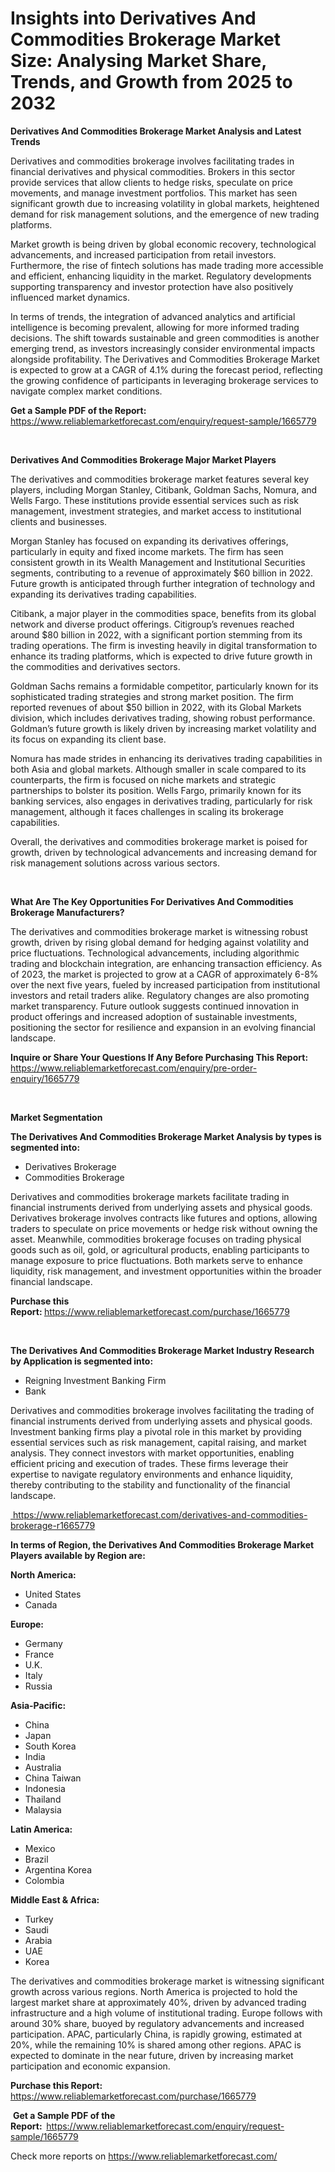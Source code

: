 <p><h1>Insights into Derivatives And Commodities Brokerage Market Size: Analysing Market Share, Trends, and Growth from 2025 to 2032</h1></p><p><strong>Derivatives And Commodities Brokerage Market Analysis and Latest Trends</strong></p>
<p><p>Derivatives and commodities brokerage involves facilitating trades in financial derivatives and physical commodities. Brokers in this sector provide services that allow clients to hedge risks, speculate on price movements, and manage investment portfolios. This market has seen significant growth due to increasing volatility in global markets, heightened demand for risk management solutions, and the emergence of new trading platforms.</p><p>Market growth is being driven by global economic recovery, technological advancements, and increased participation from retail investors. Furthermore, the rise of fintech solutions has made trading more accessible and efficient, enhancing liquidity in the market. Regulatory developments supporting transparency and investor protection have also positively influenced market dynamics.</p><p>In terms of trends, the integration of advanced analytics and artificial intelligence is becoming prevalent, allowing for more informed trading decisions. The shift towards sustainable and green commodities is another emerging trend, as investors increasingly consider environmental impacts alongside profitability. The Derivatives and Commodities Brokerage Market is expected to grow at a CAGR of 4.1% during the forecast period, reflecting the growing confidence of participants in leveraging brokerage services to navigate complex market conditions.</p></p>
<p><strong>Get a Sample PDF of the Report:&nbsp;</strong> <a href="https://www.reliablemarketforecast.com/enquiry/request-sample/1665779?utm_campaign=3386&utm_medium=2&utm_source=Github&utm_content=ia&utm_term=11032025&utm_id=derivatives-and-commodities-brokerage">https://www.reliablemarketforecast.com/enquiry/request-sample/1665779</a></p>
<p>&nbsp;</p>
<p><strong>Derivatives And Commodities Brokerage Major Market Players</strong></p>
<p><p>The derivatives and commodities brokerage market features several key players, including Morgan Stanley, Citibank, Goldman Sachs, Nomura, and Wells Fargo. These institutions provide essential services such as risk management, investment strategies, and market access to institutional clients and businesses.</p><p>Morgan Stanley has focused on expanding its derivatives offerings, particularly in equity and fixed income markets. The firm has seen consistent growth in its Wealth Management and Institutional Securities segments, contributing to a revenue of approximately $60 billion in 2022. Future growth is anticipated through further integration of technology and expanding its derivatives trading capabilities.</p><p>Citibank, a major player in the commodities space, benefits from its global network and diverse product offerings. Citigroup’s revenues reached around $80 billion in 2022, with a significant portion stemming from its trading operations. The firm is investing heavily in digital transformation to enhance its trading platforms, which is expected to drive future growth in the commodities and derivatives sectors.</p><p>Goldman Sachs remains a formidable competitor, particularly known for its sophisticated trading strategies and strong market position. The firm reported revenues of about $50 billion in 2022, with its Global Markets division, which includes derivatives trading, showing robust performance. Goldman’s future growth is likely driven by increasing market volatility and its focus on expanding its client base.</p><p>Nomura has made strides in enhancing its derivatives trading capabilities in both Asia and global markets. Although smaller in scale compared to its counterparts, the firm is focused on niche markets and strategic partnerships to bolster its position. Wells Fargo, primarily known for its banking services, also engages in derivatives trading, particularly for risk management, although it faces challenges in scaling its brokerage capabilities.</p><p>Overall, the derivatives and commodities brokerage market is poised for growth, driven by technological advancements and increasing demand for risk management solutions across various sectors.</p></p>
<p>&nbsp;</p>
<p><strong>What Are The Key Opportunities For Derivatives And Commodities Brokerage Manufacturers?</strong></p>
<p><p>The derivatives and commodities brokerage market is witnessing robust growth, driven by rising global demand for hedging against volatility and price fluctuations. Technological advancements, including algorithmic trading and blockchain integration, are enhancing transaction efficiency. As of 2023, the market is projected to grow at a CAGR of approximately 6-8% over the next five years, fueled by increased participation from institutional investors and retail traders alike. Regulatory changes are also promoting market transparency. Future outlook suggests continued innovation in product offerings and increased adoption of sustainable investments, positioning the sector for resilience and expansion in an evolving financial landscape.</p></p>
<p><strong>Inquire or Share Your Questions If Any Before Purchasing This Report:</strong> <a href="https://www.reliablemarketforecast.com/enquiry/pre-order-enquiry/1665779?utm_campaign=3386&utm_medium=2&utm_source=Github&utm_content=ia&utm_term=11032025&utm_id=derivatives-and-commodities-brokerage">https://www.reliablemarketforecast.com/enquiry/pre-order-enquiry/1665779</a></p>
<p>&nbsp;</p>
<p><strong>Market Segmentation</strong></p>
<p><strong>The Derivatives And Commodities Brokerage Market Analysis by types is segmented into:</strong></p>
<p><ul><li>Derivatives Brokerage</li><li>Commodities Brokerage</li></ul></p>
<p><p>Derivatives and commodities brokerage markets facilitate trading in financial instruments derived from underlying assets and physical goods. Derivatives brokerage involves contracts like futures and options, allowing traders to speculate on price movements or hedge risk without owning the asset. Meanwhile, commodities brokerage focuses on trading physical goods such as oil, gold, or agricultural products, enabling participants to manage exposure to price fluctuations. Both markets serve to enhance liquidity, risk management, and investment opportunities within the broader financial landscape.</p></p>
<p><strong>Purchase this Report:&nbsp;</strong><a href="https://www.reliablemarketforecast.com/purchase/1665779?utm_campaign=3386&utm_medium=2&utm_source=Github&utm_content=ia&utm_term=11032025&utm_id=derivatives-and-commodities-brokerage">https://www.reliablemarketforecast.com/purchase/1665779</a></p>
<p>&nbsp;</p>
<p><strong>The Derivatives And Commodities Brokerage Market Industry Research by Application is segmented into:</strong></p>
<p><ul><li>Reigning Investment Banking Firm</li><li>Bank</li></ul></p>
<p><p>Derivatives and commodities brokerage involves facilitating the trading of financial instruments derived from underlying assets and physical goods. Investment banking firms play a pivotal role in this market by providing essential services such as risk management, capital raising, and market analysis. They connect investors with market opportunities, enabling efficient pricing and execution of trades. These firms leverage their expertise to navigate regulatory environments and enhance liquidity, thereby contributing to the stability and functionality of the financial landscape.</p></p>
<p><a href="https://www.reliablemarketforecast.com/derivatives-and-commodities-brokerage-r1665779?utm_campaign=3386&utm_medium=2&utm_source=Github&utm_content=ia&utm_term=11032025&utm_id=derivatives-and-commodities-brokerage">&nbsp;https://www.reliablemarketforecast.com/derivatives-and-commodities-brokerage-r1665779</a></p>
<p><strong>In terms of Region, the Derivatives And Commodities Brokerage Market Players available by Region are:</strong></p>
<p>
    <p> <strong> North America: </strong>
        <ul>
            <li>United States</li>
            <li>Canada</li>
        </ul>
        </p> 
    <p> <strong> Europe: </strong>
        <ul>
            <li>Germany</li>
            <li>France</li>
            <li>U.K.</li>
            <li>Italy</li>
            <li>Russia</li>
        </ul>
        </p> 
    <p> <strong> Asia-Pacific: </strong>
        <ul>
            <li>China</li>
            <li>Japan</li>
            <li>South Korea</li>
            <li>India</li>
            <li>Australia</li>
            <li>China Taiwan</li>
            <li>Indonesia</li>
            <li>Thailand</li>
            <li>Malaysia</li>
        </ul>
        </p> 
    <p> <strong> Latin America: </strong>
        <ul>
            <li>Mexico</li>
            <li>Brazil</li>
            <li>Argentina Korea</li>
            <li>Colombia</li>
        </ul>
        </p> 
    <p> <strong> Middle East & Africa: </strong>
        <ul>
            <li>Turkey</li>
            <li>Saudi</li>
            <li>Arabia</li>
            <li>UAE</li>
            <li>Korea</li>
        </ul>
    </p>
    </p>
<p><p>The derivatives and commodities brokerage market is witnessing significant growth across various regions. North America is projected to hold the largest market share at approximately 40%, driven by advanced trading infrastructure and a high volume of institutional trading. Europe follows with around 30% share, buoyed by regulatory advancements and increased participation. APAC, particularly China, is rapidly growing, estimated at 20%, while the remaining 10% is shared among other regions. APAC is expected to dominate in the near future, driven by increasing market participation and economic expansion.</p></p>
<p><strong>Purchase this Report: </strong><a href="https://www.reliablemarketforecast.com/purchase/1665779?utm_campaign=3386&utm_medium=2&utm_source=Github&utm_content=ia&utm_term=11032025&utm_id=derivatives-and-commodities-brokerage">https://www.reliablemarketforecast.com/purchase/1665779</a></p>
<p>&nbsp;<strong>Get a Sample PDF of the Report:&nbsp;&nbsp;</strong><a href="https://www.reliablemarketforecast.com/enquiry/request-sample/1665779?utm_campaign=3386&utm_medium=2&utm_source=Github&utm_content=ia&utm_term=11032025&utm_id=derivatives-and-commodities-brokerage">https://www.reliablemarketforecast.com/enquiry/request-sample/1665779</a></p>
<p><strong></strong></p>
<p>Check more reports on <a href="https://www.reliablemarketforecast.com/?utm_campaign=3386&utm_medium=2&utm_source=Github&utm_content=ia&utm_term=11032025&utm_id=derivatives-and-commodities-brokerage">https://www.reliablemarketforecast.com/</a></p>